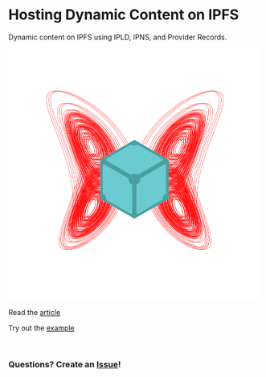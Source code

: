 # Hosting Dynamic Content on IPFS

Dynamic content on IPFS using IPLD, IPNS, and Provider Records.

<img src="./.assets/dynamic-ipfs.png" width="500">

Read the [article](./ARTICLE.md)

Try out the [example](./ARTICLE.md#example)

<br/>

### Questions? Create an [Issue](https://github.com/tabcat/dynamic-content/issues)!
